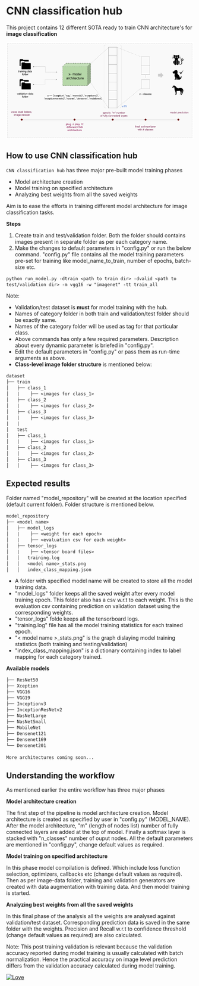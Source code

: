 # CNN classification hub

This project contains 12 different SOTA ready to train CNN architecture's for **image classification**

![CNN classification hub overview](data/cnn-hub-intro.png)

## How to use CNN classification hub

`CNN classification hub` has three major pre-built model training phases

- Model architecture creation
- Model training on specified architecture
- Analyzing best weights from all the saved weights

Aim is to ease the efforts in training different model architecture for image classification tasks. 

**Steps**

1. Create train and test/validation folder. Both the folder should contains images present in separate folder as per each category name.
2. Make the changes to default parameters in "config.py" or run the below command. "config.py" file contains all the model training parameters pre-set for training like model_name_to_train, number of epochs, batch-size etc.

``` 
python run_model.py -dtrain <path to train dir> -dvalid <path to test/validation dir> -m vgg16 -w "imagenet" -tt train_all 
```

Note:
- Validation/test dataset is **must** for model training with the hub.
- Names of category folder in both train and validation/test folder should be exactly same.
- Names of the category folder will be used as tag for that particular class.
- Above commands has only a few required parameters. Description about every dynamic parameter is briefed in "config.py".
- Edit the default parameters in "config.py" or pass them as run-time arguments as above.
- **Class-level image folder structure** is mentioned below:
```
dataset
├── train
│   ├── class_1
│   |    ├── <images for class_1>
│   ├── class_2
│   |    ├── <images for class_2>
│   ├── class_3
│   |    ├── <images for class_3>
|   |   
│   test
│   ├── class_1
│   |    ├── <images for class_1>
│   ├── class_2
│   |    ├── <images for class_2>
│   ├── class_3
│   |    ├── <images for class_3>
```

## Expected results

Folder named "model_repository" will be created at the location specified (default current folder). Folder structure is mentioned below. 
 
```
model_repository
├── <model name>
│   ├── model_logs
│   |    ├── <weight for each epoch>
│   |    ├── <evaluation csv for each weight>
│   ├── tensor_logs
│   |    ├── <tensor board files>
│   │   training.log
│   │   <model name>_stats.png
│   │   index_class_mapping.json
```
+ A folder with specified model name will be created to store all the model training data.
+ "model_logs" folder keeps all the saved weight after every model training epoch. This folder also has a csv w.r.t to each weight. This is the evaluation csv containing prediction on validation dataset using the corresponding weights. 
+ "tensor_logs" folde keeps all the tensorboard logs.
+ "training.log" file has all the model training statistics for each trained epoch.
+ "< model name >_stats.png" is the graph dislaying model training statistics (both training and testing/validation)
+ "index_class_mapping.json" is a dictionary containing index to label mapping for each category trained. 

**Available models**
```
├── ResNet50
├── Xception
├── VGG16
├── VGG19
├── Inceptionv3
├── InceptionResNetv2
├── NasNetLarge
├── NasNetSmall
├── MobileNet
├── Densenet121
├── Densenet169
└── Densenet201

More architectures coming soon...
```

## Understanding the workflow

As mentioned earlier the entire workflow has three major phases

**Model architecture creation**

The first step of the pipeline is model architecture creation. Model architecture is created as specified by user in "config.py" (MODEL_NAME). After the model architecture, "m" (length of nodes list) number of fully connected layers are added at the top of model. Finally a softmax layer is stacked with "n_classes" number of ouput nodes. All the default parameters are mentioned in "config.py", change default values as required.  

**Model training on specified architecture**

In this phase model compilation is defined. Which include loss function selection, optimizers, callbacks etc (change default values as required). Then as per image-data folder, training and validation generators are created with data augmentation with training data. And then model training is started.
 
**Analyzing best weights from all the saved weights**

In this final phase of the analysis all the weights are analysed against validation/test dataset. Corresponding prediction data is saved in the same folder with the weights. Precision and Recall w.r.t to confidence threshold (change default values as required) are also calculated. 

Note: This post training validation is relevant because the validation accuracy reported during model training is usually calculated with batch normalization. Hence the practical accuracy on image level prediction differs from the validation accuracy calculated during model training. 

[![Love](https://forthebadge.com/images/badges/built-with-love.svg)](https://github.com/Sanjyot22/CNN-classification-hub)
